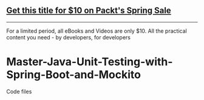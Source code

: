 ## [Get this title for $10 on Packt's Spring Sale](https://www.packt.com/V11310?utm_source=github&utm_medium=packt-github-repo&utm_campaign=spring_10_dollar_2022)
-----
For a limited period, all eBooks and Videos are only $10. All the practical content you need \- by developers, for developers

# Master-Java-Unit-Testing-with-Spring-Boot-and-Mockito
Code files
